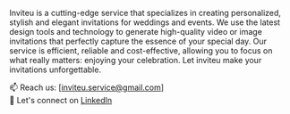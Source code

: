 <!-- Banner image and greeting -->

<!-- Profile description -->
Inviteu is a cutting-edge service that specializes in creating personalized, stylish and elegant invitations for weddings and events. We use the latest design tools and technology to generate high-quality video or image invitations that perfectly capture the essence of your special day. Our service is efficient, reliable and cost-effective, allowing you to focus on what really matters: enjoying your celebration. Let inviteu make your invitations unforgettable.


<!-- Contact information -->
📫 Reach us: [inviteu.service@gmail.com]  
💬 Let's connect on [LinkedIn](https://www.linkedin.com/in/inviteu)  

<!-- Projects -->

<!-- Fun fact -->
